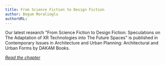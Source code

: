```yaml
---
title: From Science Fiction to Design Fiction
author: Begum Moralioglu
authorURL:
---
```

Our latest research "From Science Fiction to Design Fiction: Speculations on The Adaptation of XR Technologies into The Future Spaces" is published in Contemporary Issues in Architecture and Urban Planning: Architectural and Urban Forms by DAKAM Books.

<a
  href="https://www.researchgate.net/publication/360361338_From_Science_Fiction_to_Design_Fiction_Speculations_on_The_Adaptation_of_XR_Technologies_into_The_Future_Spaces"
  target="_blank"><em>Read the chapter</em>
</a>
<br>
